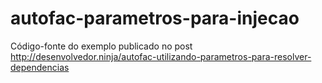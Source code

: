 # autofac-parametros-para-injecao
Código-fonte do exemplo publicado no post http://desenvolvedor.ninja/autofac-utilizando-parametros-para-resolver-dependencias
